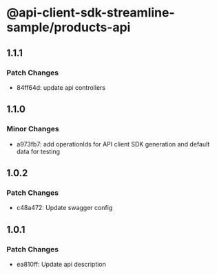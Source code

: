 # @api-client-sdk-streamline-sample/products-api

## 1.1.1

### Patch Changes

- 84ff64d: update api controllers

## 1.1.0

### Minor Changes

- a973fb7: add operationIds for API client SDK generation and default data for testing

## 1.0.2

### Patch Changes

- c48a472: Update swagger config

## 1.0.1

### Patch Changes

- ea810ff: Update api description
